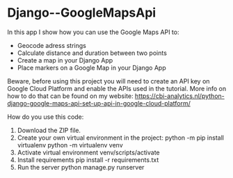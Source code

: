 # Django--GoogleMapsApi
In this app I show how you can use the Google Maps API to: 

- Geocode adress strings 
- Calculate distance and duration between two points 
- Create a map in your Django App 
- Place markers on a Google Map in your Django App

Beware, before using this project you will need to create an API key on Google Cloud Platform and enable the APIs used in the tutorial. 
More info on how to do that can be found on my website: https://cbi-analytics.nl/python-django-google-maps-api-set-up-api-in-google-cloud-platform/

How do you use this code: 

1. Download the ZIP file. 
2. Create your own virtual environment in the project: 
    python -m pip install virtualenv
    python -m virtualenv venv
3. Activate virtual environment 
    venv/scripts/activate 
4. Install requirements 
   pip install -r requirements.txt
5. Run the server
    python manage.py runserver
